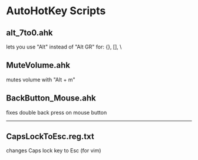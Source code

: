 # AutoHotKey Scripts

## alt_7to0.ahk

lets you use "Alt" instead of "Alt GR" for: {}, [], \

## MuteVolume.ahk

mutes volume with "Alt + m"

## BackButton_Mouse.ahk

fixes double back press on mouse button


---

## CapsLockToEsc.reg.txt

changes Caps lock key to Esc (for vim)